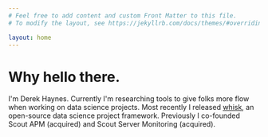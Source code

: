 ```yaml
---
# Feel free to add content and custom Front Matter to this file.
# To modify the layout, see https://jekyllrb.com/docs/themes/#overriding-theme-defaults

layout: home
---
```


# Why hello there.

I'm Derek Haynes. Currently I'm researching tools to give folks more flow when working on data science projects. Most recently I released [whisk](https://docs.whisk-ml.org), an open-source data science project framework. Previously I co-founded Scout APM (acquired) and Scout Server Monitoring (acquired).
